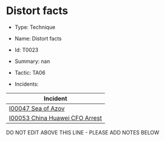 # Distort facts

* Type: Technique

* Name: Distort facts

* Id: T0023

* Summary: nan

* Tactic: TA06

* Incidents:

| Incident |
| --------- |
| [I00047 Sea of Azov](../incidents/I00047.md) |
| [I00053 China Huawei CFO Arrest](../incidents/I00053.md) |

DO NOT EDIT ABOVE THIS LINE - PLEASE ADD NOTES BELOW